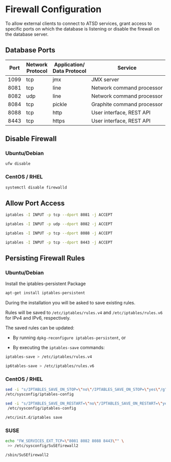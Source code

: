 # Firewall Configuration

To allow external clients to connect to ATSD services, grant access to specific ports on which the database is listening or disable the firewall on the database server.

## Database Ports

Port | Network<br> Protocol | Application/<br>Data Protocol | Service
---|---|---|---
1099 | tcp | jmx | JMX server
8081 | tcp | line | Network command processor
8082 | udp | line | Network command processor
8084 | tcp | pickle | Graphite command processor
8088 | tcp | http | User interface, REST API
8443 | tcp | https | User interface, REST API

## Disable Firewall

### Ubuntu/Debian

```bash
ufw disable
```

### CentOS / RHEL

```bash
systemctl disable firewalld
```

## Allow Port Access

```sh
iptables -I INPUT -p tcp --dport 8081 -j ACCEPT
```

```sh
iptables -I INPUT -p udp --dport 8082 -j ACCEPT
```

```sh
iptables -I INPUT -p tcp --dport 8088 -j ACCEPT
```

```sh
iptables -I INPUT -p tcp --dport 8443 -j ACCEPT
```

## Persisting Firewall Rules

### Ubuntu/Debian

Install the iptables-persistent Package

```sh
apt-get install iptables-persistent
```

During the installation you will be asked to save existing rules.

Rules will be saved to `/etc/iptables/rules.v4` and `/etc/iptables/rules.v6` for IPv4 and IPv6, respectively.

The saved rules can be updated:

* By running `dpkg-reconfigure iptables-persistent`, or

* By executing the `iptables-save` commands:

```sh
iptables-save > /etc/iptables/rules.v4
```

```sh
ip6tables-save > /etc/iptables/rules.v6
```

### CentOS / RHEL

```sh
sed -i "s/IPTABLES_SAVE_ON_STOP=\"no\"/IPTABLES_SAVE_ON_STOP=\"yes\"/g" \
/etc/sysconfig/iptables-config
```

```sh
sed -i "s/IPTABLES_SAVE_ON_RESTART=\"no\"/IPTABLES_SAVE_ON_RESTART=\"yes\"/g" \
 /etc/sysconfig/iptables-config
```

```sh
/etc/init.d/iptables save
```

### SUSE

```sh
echo "FW_SERVICES_EXT_TCP=\"8081 8082 8088 8443\"" \
 >> /etc/sysconfig/SuSEfirewall2
```

```sh
/sbin/SuSEfirewall2
```
